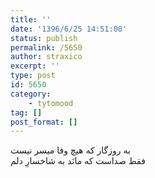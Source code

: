 ```yaml
---
title: ''
date: '1396/6/25 14:51:00'
status: publish
permalink: /5650
author: straxico
excerpt: ''
type: post
id: 5650
category:
    - tytomood
tag: []
post_format: []
---
```

به روزگار که هیچ وفا میسر نیست  
فقط صداست که مانَد به شاخسارِ دلم